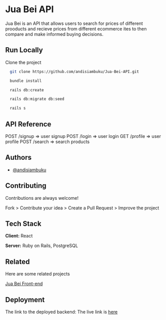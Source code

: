 # Jua Bei API

Jua Bei is an API that allows users to search for prices of different prooducts and recieve prices from different ecommerce ites to then compare and make informed buying decisions.

## Run Locally

Clone the project

```bash
  git clone https://github.com/andisiambuku/Jua-Bei-API.git
```  

```bash
  bundle install
```

```bash
  rails db:create
```

```bash
  rails db:migrate db:seed
```

```bash
  rails s
```

## API Reference
  POST    /signup => user signup
  POST    /login => user login
  GET     /profile => user profile
  POST    /search => search products


## Authors

- [@andisiambuku](https://github.com/andisiambuku)

## Contributing

Contributions are always welcome!

Fork > Contribute your idea > Create a Pull Request > Improve the project

## Tech Stack

**Client:** React

**Server:** Ruby on Rails, PostgreSQL

## Related

Here are some related projects

[Jua Bei Front-end](https://github.com/ahmedalli20/Jua-Bei-frontend)

## Deployment

The link to the deployed backend:
The live link is [here](https://jua-bei.onrender.com/)

